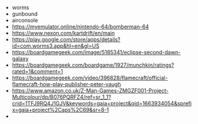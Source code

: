 - worms
- gunbound
- airconsole
- https://myemulator.online/nintendo-64/bomberman-64
- https://www.nexon.com/kartdrift/en/main
- https://play.google.com/store/apps/details?id=com.worms3.app&hl=en&gl=US
- https://boardgamegeek.com/image/5185341/eclipse-second-dawn-galaxy
- https://boardgamegeek.com/boardgame/1927/munchkin/ratings?rated=1&comment=1
- https://boardgamegeek.com/video/396828/flamecraft/official-flamecraft-how-play-publisher-peter-vaugh
- https://www.amazon.co.uk/Z-Man-Games-ZMGZF001-Project-Multicolour/dp/B076PQRFZ4/ref=sr_1_1?crid=1TFJ9RQ4J1GJV&keywords=gaia+project&qid=1663934054&sprefix=gaia+project%2Caps%2C69&sr=8-1
- 